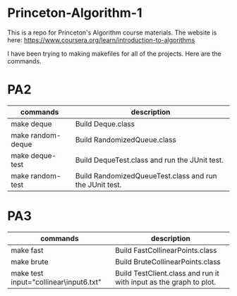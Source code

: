 # Princeton-Algorithm-1
This is a repo for Princeton's Algorithm course materials. The website is here: https://www.coursera.org/learn/introduction-to-algorithms

I have been trying to making makefiles for all of the projects. Here are the commands.
# PA2
| commands           | description                                              |
| ------------------ | -------------------------------------------------------- |
| make deque         | Build Deque.class                                        |
| make random-deque  | Build RandomizedQueue.class                              |
| make deque-test    | Build DequeTest.class and run the JUnit test.            |
| make random-test   | Build RandomizedQueueTest.class and run the JUnit test.  |
# PA3
| commands                                  | description                                                           |
| ----------------------------------------- | --------------------------------------------------------------------- |
| make fast                                 | Build FastCollinearPoints.class                                       |
| make brute                                | Build BruteCollinearPoints.class                                      |
| make test input="collinear\input6.txt"    | Build TestClient.class and run it with input as the graph to plot.    |
